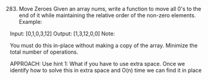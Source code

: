 283. Move Zeroes
Given an array nums, write a function to move all 0's to the end of it while maintaining 
the relative order of the non-zero elements.
Example:

Input: [0,1,0,3,12]
Output: [1,3,12,0,0]
Note:

You must do this in-place without making a copy of the array.
Minimize the total number of operations.



APPROACH:
Use hint 1: What if you have to use extra space.
Once we identify how to solve this in extra space and O(n) time we can find it in place